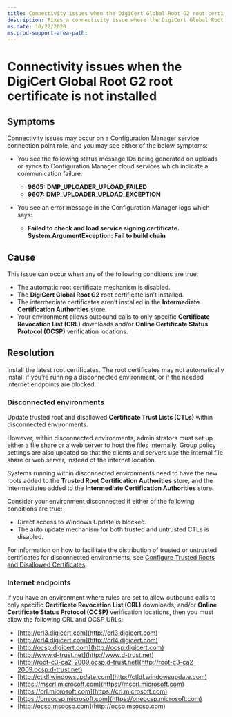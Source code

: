 ```yaml
---
title: Connectivity issues when the DigiCert Global Root G2 root certificate is not installed
description: Fixes a connectivity issue where the DigiCert Global Root G2 root certificate is not installed.
ms.date: 10/22/2020
ms.prod-support-area-path:
---
```


# Connectivity issues when the DigiCert Global Root G2 root certificate is not installed

## Symptoms

Connectivity issues may occur on a Configuration Manager service connection point role, and you may see either of the below symptoms:

- You see the following status message IDs being generated on uploads or syncs to Configuration Manager cloud services which indicate a communication failure:

  - **9605: DMP_UPLOADER_UPLOAD_FAILED**
  - **9607: DMP_UPLOADER_UPLOAD_EXCEPTION**
  
- You see an error message in the Configuration Manager logs which says:

  - **Failed to check and load service signing certificate. System.ArgumentException: Fail to build chain**

## Cause

This issue can occur when any of the following conditions are true:

- The automatic root certificate mechanism is disabled.
- The **DigiCert Global Root G2** root certificate isn’t installed.
- The intermediate certificates aren’t installed in the **Intermediate Certification Authorities** store.
- Your environment allows outbound calls to only specific **Certificate Revocation List (CRL)** downloads and/or **Online Certificate Status Protocol (OCSP)** verification locations.

## Resolution

Install the latest root certificates. The root certificates may not automatically install if you’re running a disconnected environment, or if the needed internet endpoints are blocked.  

### Disconnected environments

Update trusted root and disallowed **Certificate Trust Lists (CTLs)** within disconnected environments.

However, within disconnected environments, administrators must set up either a file share or a web server to host the files internally. Group policy settings are also updated so that the clients and servers use the internal file share or web server, instead of the internet location.

Systems running within disconnected environments need to have the new roots added to the **Trusted Root Certification Authorities** store, and the intermediates added to the **Intermediate Certification Authorities** store.

Consider your environment disconnected if either of the following conditions are true:

- Direct access to Windows Update is blocked.
- The auto update mechanism for both trusted and untrusted CTLs is disabled.

For information on how to facilitate the distribution of trusted or untrusted certificates for disconnected environments, see [Configure Trusted Roots and Disallowed Certificates](https://docs.microsoft.com/previous-versions/windows/it-pro/windows-server-2012-R2-and-2012/dn265983%28v=ws.11%29).

### Internet endpoints

If you have an environment where rules are set to allow outbound calls to only specific **Certificate Revocation List (CRL)** downloads, and/or **Online Certificate Status Protocol (OCSP)** verification locations, then you must allow the following CRL and OCSP URLs:

- [http://crl3.digicert.com](http://crl3.digicert.com)
- [http://crl4.digicert.com](http://crl4.digicert.com)
- [http://ocsp.digicert.com](http://ocsp.digicert.com)
- [http://www.d-trust.net](http://www.d-trust.net)
- [http://root-c3-ca2-2009.ocsp.d-trust.net](http://root-c3-ca2-2009.ocsp.d-trust.net)
- [http://ctldl.windowsupdate.com](http://ctldl.windowsupdate.com)
- [https://mscrl.microsoft.com](https://mscrl.microsoft.com)
- [https://crl.microsoft.com](https://crl.microsoft.com)
- [https://oneocsp.microsoft.com](https://oneocsp.microsoft.com)
- [http://ocsp.msocsp.com](http://ocsp.msocsp.com)

